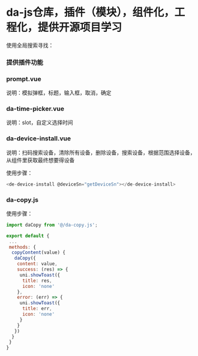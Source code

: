 # da-js仓库，插件（模块），组件化，工程化，提供开源项目学习

使用全局搜索寻找：

### 提供插件功能

### prompt.vue

说明：模拟弹框，标题，输入框，取消，确定

### da-time-picker.vue

说明：slot，自定义选择时间

### da-device-install.vue

说明：扫码搜索设备，清除所有设备，删除设备，搜索设备，根据范围选择设备，从组件里获取最终想要得设备

使用步骤：

```js
<de-device-install @deviceSn="getDeviceSn"></de-device-install>
```

### da-copy.js

使用步骤：

```js
import daCopy from '@/da-copy.js';

export default {
 ...
 methods: {
  copyContent(value) {
   daCopy({
    content: value,
    success: (res) => {
     uni.showToast({
      title: res,
      icon: 'none'
    },
    error: (err) => {
     uni.showToast({
      title: err,
      icon: 'none'
     }
    }
   })
  }
 }
}
```
